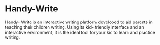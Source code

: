 # Handy-Write
Handy- Write is an interactive writing platform developed to aid parents in teaching their children writing. Using its kid- friendly interface and an interactive environment, it is the ideal tool for your kid to learn and practice writing.
